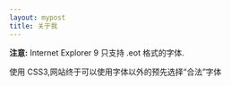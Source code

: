 ```yaml
---
layout: mypost
title: 关于我
---
```


<!DOCTYPE html>
<html>
<head>
<meta charset="utf-8"> 
<title>菜鸟教程(runoob.com)</title> 
<style> 
@font-face
{
	font-family: myFirstFont;
	src: url('Sansation_Light.ttf')
		,url('Sansation_Light.eot'); /* IE9 */
}

div
{
	font-family:myFirstFont;
}
</style>
</head>
<body>

<p><b>注意:</b> Internet Explorer 9 只支持 .eot 格式的字体.</p>

<div>
使用 CSS3,网站终于可以使用字体以外的预先选择“合法”字体
</div>

</body>
</html>
